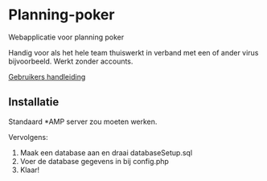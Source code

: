 # Planning-poker
 Webapplicatie voor planning poker
 
Handig voor als het hele team thuiswerkt in verband met een of ander virus bijvoorbeeld. Werkt zonder accounts.

[Gebruikers handleiding](handleiding.html)


## Installatie
Standaard *AMP server zou moeten werken.

Vervolgens:

1. Maak een database aan en draai databaseSetup.sql
2. Voer de database gegevens in bij config.php
3. Klaar!
